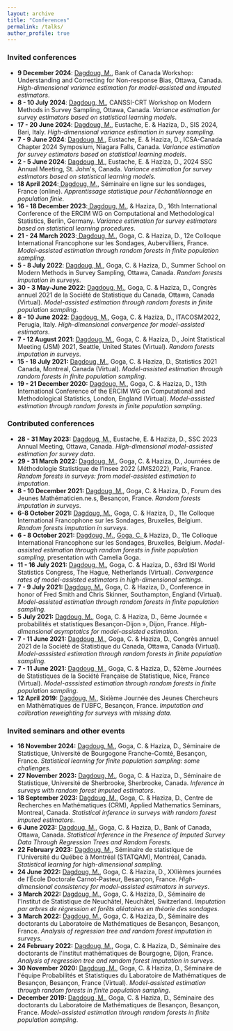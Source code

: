 ```yaml
---
layout: archive
title: "Conferences"
permalink: /talks/
author_profile: true
---
```


### Invited conferences
- **9 December 2024**: <ins> Dagdoug, M.</ins>, Bank of Canada Workshop: Understanding and Correcting for Non-response Bias, Ottawa, Canada. *High-dimensional variance estimation for model-assisted and imputed estimators*. 
- **8 - 10 July 2024**: <ins> Dagdoug, M.</ins>, CANSSI-CRT Workshop on Modern Methods in Survey Sampling, Ottawa, Canada. *Variance estimation for survey estimators based on statistical learning models*. 
- **17 - 20 June 2024**: <ins> Dagdoug, M.</ins>, Eustache, E. & Haziza, D., SIS 2024, Bari, Italy. *High-dimensional variance estimation in survey sampling*. 
- **7 - 9 June 2024**: <ins> Dagdoug, M.</ins>, Eustache, E. & Haziza, D., ICSA-Canada Chapter 2024 Symposium, Niagara Falls, Canada. *Variance estimation for survey estimators based on statistical learning models*. 
- **2 - 5 June 2024**: <ins> Dagdoug, M.</ins>, Eustache, E. & Haziza, D., 2024 SSC Annual Meeting, St. John's, Canada. *Variance estimation for survey estimators based on statistical learning models*. 
- **18 April 2024**:<ins> Dagdoug, M.</ins>, Séminaire en ligne sur les sondages, France (online). *Apprentissage statistique pour l’échantillonnage en population finie*.  
- **16 - 18 December 2023**:<ins> Dagdoug, M.</ins>, & Haziza, D., 16th International Conference of the ERCIM WG on Computational and Methodological Statistics, Berlin, Germany. *Variance estimation for survey estimators based on statistical learning procedures*.  
- **21 - 24 March 2023**:<ins> Dagdoug, M.</ins>, Goga, C. & Haziza, D., 12e Colloque International Francophone sur les Sondages, Aubervilliers, France. *Model-assisted estimation through random forests in finite population sampling*.  
- **5 - 8 July 2022**: <ins> Dagdoug, M.</ins>, Goga, C. & Haziza, D., Summer School on Modern Methods in Survey Sampling, Ottawa, Canada. *Random forests imputation in surveys*.
- **30 - 3 May-June 2022**: <ins> Dagdoug, M.</ins>, Goga, C. & Haziza, D., Congrès annuel 2021 de la Société de Statistique du Canada, Ottawa, Canada (Virtual). *Model-assisted estimation through random forests in finite population sampling*. 
- **8 - 10 June 2022**: <ins> Dagdoug, M.</ins>, Goga, C. & Haziza, D., ITACOSM2022, Perugia, Italy. *High-dimensional convergence for model-assisted estimators*. 
- **7 - 12 August 2021**: <ins> Dagdoug, M.</ins>, Goga, C. & Haziza, D., Joint Statistical Meeting (JSM) 2021, Seattle, United States (Virtual). *Random forests imputation in surveys*. 
- **15 - 18 July 2021:** <ins> Dagdoug, M.</ins>, Goga, C. & Haziza, D., Statistics 2021 Canada, Montreal, Canada (Virtual). *Model-assisted estimation through random forests in finite population sampling*. 
- **19 - 21 December 2020:** <ins> Dagdoug, M.</ins>, Goga, C. & Haziza, D., 13th International Conference of the ERCIM WG on Computational and Methodological Statistics, London, England (Virtual). *Model-assisted estimation through random forests in finite population sampling*. 


### Contributed conferences 

- **28 - 31 May 2023:** <ins> Dagdoug, M.</ins>, Eustache, E. & Haziza, D., SSC 2023 Annual Meeting, Ottawa, Canada. *High-dimensional model-assisted estimation for survey data*.
- **29 - 31 March 2022:** <ins> Dagdoug, M.</ins>, Goga, C. & Haziza, D., Journées de Méthodologie Statistique de l’Insee 2022 (JMS2022), Paris, France. *Random forests in surveys: from model-assisted estimation to imputation*.
- **8 - 10 December 2021:** <ins> Dagdoug, M.</ins>, Goga, C. & Haziza, D., Forum des Jeunes Mathématicien.ne.s, Besançon, France. *Random forests imputation in surveys*. 
- **6-8 October 2021:** <ins> Dagdoug, M.</ins>, Goga, C. & Haziza, D., 11e Colloque International Francophone sur les Sondages, Bruxelles, Belgium. *Random forests imputation in surveys*. 
- **6 - 8 October 2021:** <ins> Dagdoug, M.</ins>, <ins> Goga, C. </ins>& Haziza, D., 11e Colloque International Francophone sur les Sondages, Bruxelles, Belgium. *Model-assisted estimation through random forests in finite population sampling*, presentation with Camelia Goga. 
- **11 - 16 July 2021:** <ins> Dagdoug, M.</ins>, Goga, C. & Haziza, D., 63rd ISI World Statistics Congress, The Hague, Netherlands (Virtual). *Convergence rates of model-assisted estimators in high-dimensional settings*. 
- **7 - 9 July 2021:** <ins> Dagdoug, M.</ins>, Goga, C. & Haziza, D., Conference in honor of Fred Smith and Chris Skinner, Southampton, England (Virtual). *Model-assisted estimation through random forests in finite population sampling*. 
- **5 July 2021:** <ins> Dagdoug, M.</ins>, Goga, C. & Haziza, D., 6ème Journée « probabilités et statistiques Besançon-Dijon », Dijon, France. *High-dimensional asymptotics for model-assisted estimation*. 
- **7 - 11 June 2021:** <ins> Dagdoug, M.</ins>, Goga, C. & Haziza, D., Congrès annuel 2021 de la Société de Statistique du Canada, Ottawa, Canada (Virtual). *Model-asssisted estimation through random forests in finite population sampling*. 
- **7 - 11 June 2021:** <ins> Dagdoug, M.</ins>, Goga, C. & Haziza, D., 52ème Journées de Statistiques de la Société Française de Statistique, Nice, France (Virtual). *Model-asssisted estimation through random forests in finite population sampling*. 
- **12 April 2019:** <ins> Dagdoug, M.</ins>, Sixième Journée des Jeunes Chercheurs en Mathématiques de l’UBFC, Besançon, France. *Imputation and calibration reweighting for surveys with missing data*.

### Invited seminars and other events
- **16 November 2024:** <ins> Dagdoug, M.</ins>, Goga, C. & Haziza, D., Séminaire de Statistique, Université de Bourgogone Franche-Comté, Besançon, France. *Statistical learning for finite population sampling: some challenges*.
- **27 November 2023:** <ins> Dagdoug, M.</ins>, Goga, C. & Haziza, D., Séminaire de Statistique, Université de Sherbrooke, Sherbrooke, Canada. *Inference in surveys with random forest imputed estimators*.
- **18 September 2023:** <ins> Dagdoug, M.</ins>, Goga, C. & Haziza, D., Centre de Recherches en Mathématiques (CRM), Applied Mathematics Seminars, Montreal, Canada. *Statistical inference in surveys with random forest imputed estimators*.
- **6 June 2023:** <ins> Dagdoug, M.</ins>, Goga, C. & Haziza, D., Bank of Canada, Ottawa, Canada. *Statistical Inference in the Presence of Imputed Survey Data Through Regression Trees and Random Forests*.
- **22 February 2023:** <ins> Dagdoug, M.</ins>, Séminaire de statistique de l'Université du Québec à Montréal (STATQAM), Montréal, Canada. *Statistical learning for high-dimensional sampling*.
- **24 June 2022:** <ins> Dagdoug, M.</ins>, Goga, C. & Haziza, D., XXIièmes journées de l’École Doctorale Carnot-Pasteur, Besançon, France. *High-dimensional consistency for model-assisted estimators in surveys*.
- **3 March 2022:** <ins> Dagdoug, M.</ins>, Goga, C. & Haziza, D., Séminaire de l'Institut de Statistique de Neuchâtel, Neuchâtel, Switzerland. *Imputation par arbres de régression et forêts aléatoires en théorie des sondages*.
- **3 March 2022:** <ins> Dagdoug, M.</ins>, Goga, C. & Haziza, D., Séminaire des doctorants du Laboratoire de Mathématiques de Besançon, Besançon, France. *Analysis of regression tree and random forest imputation in surveys*.
- **24 February 2022:** <ins> Dagdoug, M.</ins>, Goga, C. & Haziza, D., Séminaire des doctorants de l'institut mathématiques de Bourgogne, Dijon, France. *Analysis of regression tree and random forest imputation in surveys*.
- **30 November 2020:** <ins> Dagdoug, M.</ins>, Goga, C. & Haziza, D., Séminaire de l'équipe Probabilités et Statistiques du Laboratoire de Mathématiques de Besançon, Besançon, France (Virtual). *Model-assisted estimation through random forests in finite population sampling*.
- **December 2019:** <ins> Dagdoug, M.</ins>, Goga, C. & Haziza, D., Séminaire des doctorants du Laboratoire de Mathématiques de Besançon, Besançon, France. *Model-assisted estimation through random forests in finite population sampling*.
